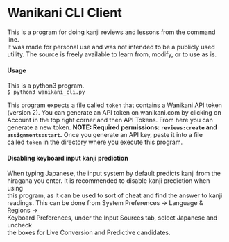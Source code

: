 # Wanikani CLI Client

This is a program for doing kanji reviews and lessons from the command line.  
It was made for personal use and was not intended to be a publicly used  
utility. The source is freely available to learn from, modify, or to use as is.  

#### Usage
This is a python3 program.  
`$ python3 wanikani_cli.py`  
  
This program expects a file called `token` that contains a Wanikani  API token  
(version 2). You can generate an API token on wanikani.com by clicking on  
Account in the top right corner and then API Tokens. From  here you can  
generate a new token. **NOTE: Required permissions: `reviews:create` and  
`assignments:start`.** Once you generate an API key, paste it into a file  
called `token` in the directory where you execute this program.   

#### Disabling keyboard input kanji prediction
When typing Japanese, the input system by default predicts kanji from the  
hiragana you enter. It is recommended to disable kanji prediction when using  
this program, as it can be used to sort of cheat and find the answer to kanji  
readings. This can be done from System Preferences -> Language & Regions ->  
Keyboard Preferences, under the Input Sources tab, select Japanese and uncheck  
the boxes for Live Conversion and Predictive candidates. 

